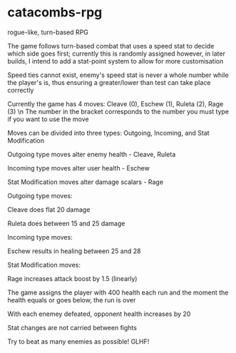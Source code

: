# catacombs-rpg
rogue-like, turn-based RPG

The game follows turn-based combat that uses a speed stat to decide which side goes first; currently this is randomly assigned however, in later builds, I intend to add a stat-point system to allow for more customisation

Speed ties cannot exist, enemy's speed stat is never a whole number while the player's is, thus ensuring a greater/lower than test can take place correctly

Currently the game has 4 moves: Cleave (0), Eschew (1), Ruleta (2), Rage (3) \n
The number in the bracket corresponds to the number you must type if you want to use the move

Moves can be divided into three types: Outgoing, Incoming, and Stat Modification

Outgoing type moves alter enemy health - Cleave, Ruleta

Incoming type moves alter user health - Eschew

Stat Modification moves alter damage scalars - Rage

Outgoing type moves:

Cleave does flat 20 damage

Ruleta does between 15 and 25 damage

Incoming type moves: 

Eschew results in healing between 25 and 28

Stat Modification moves:

Rage increases attack boost by 1.5 (linearly)

The game assigns the player with 400 health each run and the moment the health equals or goes below, the run is over

With each enemey defeated, opponent health increases by 20

Stat changes are not carried between fights

Try to beat as many enemies as possible! 
GLHF!
